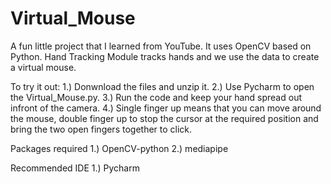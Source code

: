 # Virtual_Mouse
A fun little project that I learned from YouTube. It uses OpenCV based on Python.
Hand Tracking Module tracks hands and we use the data to create a virtual mouse.

To try it out:
1.) Donwnload the files and unzip it.
2.) Use Pycharm to open the Virtual_Mouse.py.
3.) Run the code and keep your hand spread out infront of the camera.
4.) Single finger up means that you can move around the mouse, double finger up to stop the cursor at the required position and bring the two open fingers together to click.

Packages required
1.) OpenCV-python
2.) mediapipe

Recommended IDE
1.) Pycharm

